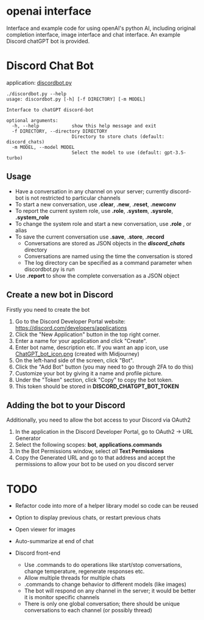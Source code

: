# openai interface

Interface and example code for using openAI's python AI, including original completion interface,
image interface and chat interface. An example Discord chatGPT bot is provided.

# Discord Chat Bot

application: [discordbot.py](discordbot.py)

```
./discordbot.py --help
usage: discordbot.py [-h] [-f DIRECTORY] [-m MODEL]

Interface to chatGPT discord-bot

optional arguments:
  -h, --help            show this help message and exit
  -f DIRECTORY, --directory DIRECTORY
                        Directory to store chats (default: discord_chats)
  -m MODEL, --model MODEL
                        Select the model to use (default: gpt-3.5-turbo)
```

## Usage

* Have a conversation in any channel on your server; currently discord-bot is not restricted to particular channels
* To start a new conversation, use **.clear**, **.new**, **.reset**, **.newconv**
* To report the current system role, use **.role**, **.system**, **.sysrole**, **.system_role**
* To change the system role and start a new conversation, use **.role** _<system role info>_, or alias
* To save the current conversation use **.save**, **.store**, **.record**
  * Conversations are stored as JSON objects in the _**discord_chats**_ directory
  * Conversations are named using the time the conversation is stored
  * The log directory can be specified as a command parameter when discordbot.py is run
* Use **.report** to show the complete conversation as a JSON object

## Create a new bot in Discord

Firstly you need to create the bot

1. Go to the Discord Developer Portal website: https://discord.com/developers/applications
2. Click the "New Application" button in the top right corner.
3. Enter a name for your application and click "Create".
4. Enter bot name, description etc. If you want an app icon, use [ChatGPT_bot_icon.png](resources/ChatGPT_bot_icon.png) (created with Midjourney)
5. On the left-hand side of the screen, click "Bot".
6. Click the "Add Bot" button (you may need to go through 2FA to do this)
7. Customize your bot by giving it a name and profile picture.
8. Under the "Token" section, click "Copy" to copy the bot token. 
9. This token should be stored in **DISCORD_CHATGPT_BOT_TOKEN**

## Adding the bot to your Discord

Additionally, you need to allow the bot access to your Discord via OAuth2

1. In the application in the Discord Developer Portal, go to OAuth2 -> URL Generator
2. Select the following scopes: **bot**, **applications.commands**
3. In the Bot Permissions window, select _all_ **Text Permissions**
4. Copy the Generated URL and go to that address and accept the permissions to allow your bot to be used on you discord server

# TODO

* Refactor code into more of a helper library model so code can be reused
* Option to display previous chats, or restart previous chats
* Open viewer for images
* Auto-summarize at end of chat

* Discord front-end
  * Use .commands to do operations like start/stop conversations, change temperature, regenerate responses etc.
  * Allow multiple threads for multiple chats
  * .commands to change behavior to different models (like images)
  * The bot will respond on any channel in the server; it would be better it is monitor specific channels
  * There is only one global conversation; there should be unique conversations to each channel (or possibly thread)


